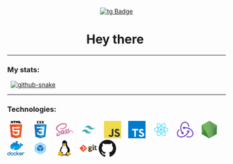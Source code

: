 <div id="header" align="center">
<img src="https://media.giphy.com/media/v1.Y2lkPTc5MGI3NjExbmNydmxmZXEwbXN6dWR5OWRnaWRvcWpiejY0eTFqMDdqdm1wY3A5MyZlcD12MV9pbnRlcm5hbF9naWZfYnlfaWQmY3Q9Zw/HzPtbOKyBoBFsK4hyc/giphy.gif" alt="" />
  <div style="margin-bottom: 20px;" id="badges" align="center">
    <a href="https://t.me/saakhaaya">
      <img src="https://img.shields.io/badge/Telegram-30A3E6?style=for-the-badge&logo=telegram&logoColor=white" alt="tg Badge"/>
    </a>
  </div>
  <h1>  
    Hey there 
    <img src="https://media.giphy.com/media/v1.Y2lkPTc5MGI3NjExb3JpeHN1bDZldGcxbG10dHhzc3pyNmQ2YTh6YWh1ODE1bHBzOXA4cCZlcD12MV9pbnRlcm5hbF9naWZfYnlfaWQmY3Q9cw/FgVQueycEpfu78KRIl/giphy.gif" width="50px" alt=""/>
<!--     <img src="https://giphy.com/embed/FgVQueycEpfu78KRIl"width="30px" alt=""/> -->
  </h1>
</div>

---



### My stats:

<p align="justify">
<!--   <a href="https://github.com/ppweraq/ppweraq/">
    <picture height="150">
      <source media="(prefers-color-scheme: dark)" srcset="https://github-readme-stats.vercel.app/api?username=ppweraq&count_private=true&show_icons=true&custom_title=Github%20Status&theme=dark&border_color=000000&border_radius=10" />
      <source media="(prefers-color-scheme: light)" srcset="https://github-readme-stats.vercel.app/api?username=ppweraq&count_private=true&show_icons=true&custom_title=Github%20Status&border_radius=10" />
      <img alt="github-snake" src="https://github-readme-stats.vercel.app/api?username=ppweraq&count_private=true&show_icons=true&custom_title=Github%20Status&border_radius=10" />
    </picture>
  </a> -->
&nbsp;
   <a href="https://github.com/ppweraq/ppweraq/">
    <picture height="150">
      <source media="(prefers-color-scheme: dark)" srcset="https://github-readme-stats.vercel.app/api/top-langs/?username=ppweraq&layout=compact&langs_count=6&theme=dark&border_color=000000&border_radius=10" />
      <source media="(prefers-color-scheme: light)" srcset="https://github-readme-stats.vercel.app/api/top-langs/?username=ppweraq&layout=compact&langs_count=6&border_radius=10" />
      <img alt="github-snake" src="https://github-readme-stats.vercel.app/api/top-langs/?username=ppweraq&layout=compact&langs_count=6&border_radius=10" />
    </picture>
  </a>  
</p>

---

### Technologies:
<div>
  <img height="40" src="https://raw.githubusercontent.com/github/explore/80688e429a7d4ef2fca1e82350fe8e3517d3494d/topics/html/html.png" alt="">&nbsp;&nbsp;&nbsp;
  <img height="40" src="https://raw.githubusercontent.com/github/explore/80688e429a7d4ef2fca1e82350fe8e3517d3494d/topics/css/css.png" alt="">&nbsp;&nbsp;&nbsp;
  <img height="40" src="https://raw.githubusercontent.com/github/explore/80688e429a7d4ef2fca1e82350fe8e3517d3494d/topics/sass/sass.png" alt="">&nbsp;&nbsp;&nbsp;
  <img height="40" src="https://raw.githubusercontent.com/github/explore/80688e429a7d4ef2fca1e82350fe8e3517d3494d/topics/tailwind/tailwind.png" alt="">&nbsp;&nbsp;&nbsp;
  <img height="40" src="https://raw.githubusercontent.com/github/explore/80688e429a7d4ef2fca1e82350fe8e3517d3494d/topics/javascript/javascript.png" alt="">&nbsp;&nbsp;&nbsp;
  <!-- <img height="40" src="https://raw.githubusercontent.com/github/explore/80688e429a7d4ef2fca1e82350fe8e3517d3494d/topics/bootstrap/bootstrap.png" alt="">&nbsp;&nbsp;&nbsp; -->
  <img height="40" src="https://raw.githubusercontent.com/github/explore/80688e429a7d4ef2fca1e82350fe8e3517d3494d/topics/typescript/typescript.png" alt="">&nbsp;&nbsp;&nbsp;
  <img height="40" src="https://raw.githubusercontent.com/github/explore/80688e429a7d4ef2fca1e82350fe8e3517d3494d/topics/react/react.png" alt="">&nbsp;&nbsp;&nbsp;
  <img height="40" src="https://raw.githubusercontent.com/github/explore/80688e429a7d4ef2fca1e82350fe8e3517d3494d/topics/redux/redux.png" alt="">&nbsp;&nbsp;&nbsp;
  <img height="40" src="https://raw.githubusercontent.com/github/explore/80688e429a7d4ef2fca1e82350fe8e3517d3494d/topics/nodejs/nodejs.png" alt="">&nbsp;&nbsp;&nbsp;
  <img height="40" src="https://raw.githubusercontent.com/github/explore/80688e429a7d4ef2fca1e82350fe8e3517d3494d/topics/docker/docker.png" alt="">&nbsp;&nbsp;&nbsp;
  <img height="40" src="https://raw.githubusercontent.com/github/explore/80688e429a7d4ef2fca1e82350fe8e3517d3494d/topics/webpack/webpack.png" alt="">&nbsp;&nbsp;&nbsp;
  <img height="40" src="https://raw.githubusercontent.com/github/explore/80688e429a7d4ef2fca1e82350fe8e3517d3494d/topics/linux/linux.png" alt="">&nbsp;&nbsp;&nbsp;
  <img  height="40" src="https://raw.githubusercontent.com/github/explore/80688e429a7d4ef2fca1e82350fe8e3517d3494d/topics/git/git.png" />
  <img  height="40" src="https://raw.githubusercontent.com/github/explore/78df643247d429f6cc873026c0622819ad797942/topics/github/github.png" />

</div>

 <!--#### Codewars:
[![codewars](https://www.codewars.com/users/pppweraq/badges/large)](https://www.codewars.com/users/pppweraq)  -->

